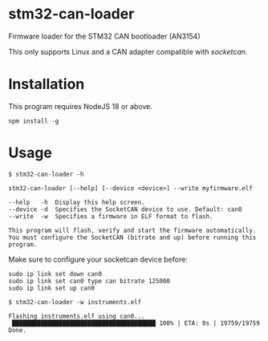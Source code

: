 # stm32-can-loader
Firmware loader for the STM32 CAN bootloader (AN3154)

This only supports Linux and a CAN adapter compatible with *socketcan*.

# Installation

This program requires NodeJS 18 or above.

    npm install -g

# Usage 

`$ stm32-can-loader -h`

    stm32-can-loader [--help] [--device <device>] --write myfirmware.elf

    --help   -h  Display this help screen.
    --device -d  Specifies the SocketCAN device to use. Default: can0
    --write  -w  Specifies a firmware in ELF format to flash.

    This program will flash, verify and start the firmware automatically.
    You must configure the SocketCAN (bitrate and up) before running this program.

Make sure to configure your socketcan device before:

    sudo ip link set down can0
    sudo ip link set can0 type can bitrate 125000
    sudo ip link set up can0

`$ stm32-can-loader -w instruments.elf`

    Flashing instruments.elf using can0...
     ████████████████████████████████████████ 100% | ETA: 0s | 19759/19759
    Done.
